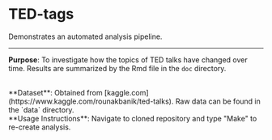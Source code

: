 # TED-tags


Demonstrates an automated analysis pipeline.    

----

**Purpose**: To investigate how the topics of TED talks have changed over time. Results are summarized by the Rmd file in the `doc` directory.

<br/>
**Dataset**: Obtained from [kaggle.com](https://www.kaggle.com/rounakbanik/ted-talks). Raw data can be found in the `data` directory. 

<br/>
**Usage Instructions**: Navigate to cloned repository and type "Make" to re-create analysis. 

